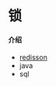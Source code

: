# 锁

#### 介绍
- [redisson](https://github.com/redisson/redisson/wiki/%E7%9B%AE%E5%BD%95)
- java
- sql



